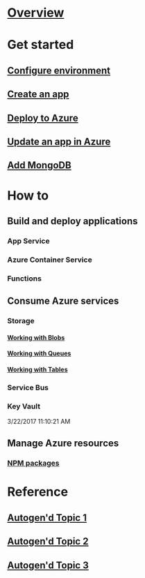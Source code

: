 # [Overview](index.md)

# Get started

## [Configure environment](get-started-setup.md)
## [Create an app](get-started-create-node-app.md)
## [Deploy to Azure](get-started-deploy-to-azure.md)
## [Update an app in Azure](get-started-updates.md)
## [Add MongoDB](get-started-mongodb.md)

# How to

## Build and deploy applications
### App Service
### Azure Container Service
### Functions

## Consume Azure services

### Storage
#### [Working with Blobs](https://docs.microsoft.com/en-us/azure/storage/storage-nodejs-how-to-use-blob-storage)
#### [Working with Queues](https://docs.microsoft.com/en-us/azure/storage/storage-nodejs-how-to-use-queues)
#### [Working with Tables](https://docs.microsoft.com/en-us/azure/storage/storage-nodejs-how-to-use-table-storage)

### Service Bus

### Key Vault
3/22/2017 11:10:21 AM 

## Manage Azure resources

### [NPM packages](packages.md)

# Reference
## [Autogen'd Topic 1](#)
## [Autogen'd Topic 2](#)
## [Autogen'd Topic 3](#)
